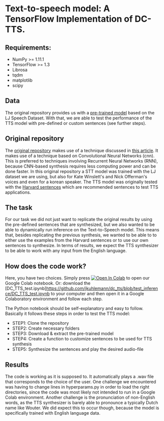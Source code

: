 # Text-to-speech model: A TensorFlow Implementation of DC-TTS.



## Requirements:

* NumPy >= 1.11.1
* TensorFlow >= 1.3
* Librosa
* tqdm
* matplotlib
* scipy

## Data

The original repository provides us with a [pre-trained model](https://www.dropbox.com/s/1oyipstjxh2n5wo/LJ_logdir.tar?dl=0) based on the LJ Speech Dataset. With that, we are able to test the performance of the TTS model with pre-defined or custom sentences (see further steps).


## Original repository

The [original repository](https://github.com/Kyubyong/dc_tts) makes use of a technique discussed in [this article](https://arxiv.org/abs/1710.08969). It makes use of a technique based on Convolutional Neural Networks (cnn). This is preferred to techniques involving Recurrent Neural Networks (RNN), because CNN-based synthesis requires less computing power and can be done faster. In this original repository a STT model was trained with the LJ dataset we are using, but also for Kate Winslett's and Nick Offerman's voices and even for a korean speaker. The TTS model was originally tested with the [Harvard sentences](http://www.cs.columbia.edu/~hgs/audio/harvard.html) which are recommended sentences to test TTS applications.

## The task

For our task we did not just want to replicate the original results by using the pre-defined sentences that are synthesized, but we also wanted to be able to dynamically run inference on the Text-to-Speech model. This means that, besides replicating the previous synthesis, we wanted to be able to to either use the examples from the Harvard sentences or to use our own sentences to synthesize. In terms of results, we expect the TTS synthesizer to be able to work with any input from the English language.

## How does the code work?

Here, you have two choices. Simply press [![Open In Colab](https://colab.research.google.com/assets/colab-badge.svg)](https://colab.research.google.com/github/googlecolab/colabtools/blob/master/notebooks/colab-github-demo.ipynb) to open our Google Colab notebook. 
Or: download the [DC_TTS_test.ipynb]https://github.com/jkuhlemann/dc_tts/blob/test_inference/DC_TTS_test.ipynb to your computer and then open it in a Google Colaboratory environment and follow each step. 

The Python notebook should be self-explanatory and easy to follow. Basically it follows these steps in order to test the TTS model:

  * STEP1: Clone the repository
  * STEP2: Create necessary folders
  * STEP3: Download & extract the pre-trained model
  * STEP4: Create a function to customize sentences to be used for TTS synthesis
  * STEP5: Synthesize the sentences and play the desired audio-file

## Results

The code is working as it is supposed to. It automatically plays a .wav file that corresponds to the choice of the user. One challenge we encountered was having to change lines in hyperparams.py in order to load the right directories, since the code was most likely not intended to run in a Google Colab environment. Another challenge is the pronunciation of non-English words, as the TTS synthesizer is barely able to pronounce a typically Dutch name like Wouter. We did expect this to occur though, because the model is specifically trained with English language data.
